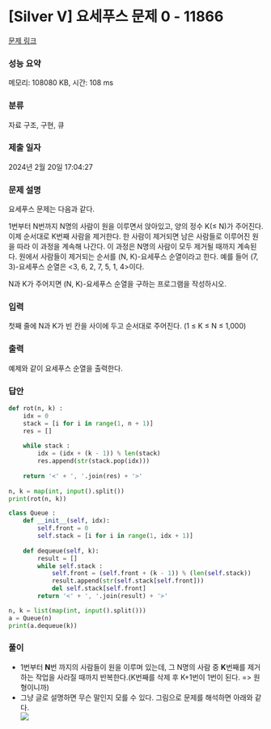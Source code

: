 # [Silver V] 요세푸스 문제 0 - 11866   
  
[문제 링크](https://www.acmicpc.net/problem/11866)   
  
### 성능 요약  
  
메모리: 108080 KB, 시간: 108 ms  
  
### 분류  
  
자료 구조, 구현, 큐  
  
### 제출 일자  
  
2024년 2월 20일 17:04:27  
  
### 문제 설명  
  
<p>요세푸스 문제는 다음과 같다.</p>  
  
<p>1번부터 N번까지 N명의 사람이 원을 이루면서 앉아있고, 양의 정수 K(≤ N)가 주어진다. 이제 순서대로 K번째 사람을 제거한다. 한 사람이 제거되면 남은 사람들로 이루어진 원을 따라 이 과정을 계속해 나간다. 이 과정은 N명의 사람이 모두 제거될 때까지 계속된다. 원에서 사람들이 제거되는 순서를 (N, K)-요세푸스 순열이라고 한다. 예를 들어 (7, 3)-요세푸스 순열은 <3, 6, 2, 7, 5, 1, 4>이다.</p>  
  
<p>N과 K가 주어지면 (N, K)-요세푸스 순열을 구하는 프로그램을 작성하시오.</p>  
  
### 입력   
 <p>첫째 줄에 N과 K가 빈 칸을 사이에 두고 순서대로 주어진다. (1 ≤ K ≤ N ≤ 1,000)</p>  
  
### 출력   
 <p>예제와 같이 요세푸스 순열을 출력한다.</p>

### 답안

```python
def rot(n, k) :  
    idx = 0  
    stack = [i for i in range(1, n + 1)]  
    res = []  
  
    while stack :  
        idx = (idx + (k - 1)) % len(stack)  
        res.append(str(stack.pop(idx)))  
  
    return '<' + ', '.join(res) + '>'  
  
n, k = map(int, input().split())  
print(rot(n, k))  
```

```python
class Queue :  
    def __init__(self, idx):  
        self.front = 0  
        self.stack = [i for i in range(1, idx + 1)]  
 
    def dequeue(self, k):  
        result = []  
        while self.stack :  
            self.front = (self.front + (k - 1)) % (len(self.stack))  
            result.append(str(self.stack[self.front]))  
            del self.stack[self.front]  
        return '<' + ', '.join(result) + '>'  

n, k = list(map(int, input().split()))  
a = Queue(n)  
print(a.dequeue(k))
```

### 풀이

- 1번부터 **N**번 까지의 사람들이 원을 이루며 있는데, 그 N명의 사람 중 **K**번째를 제거하는 작업을 사라질 때까지 반복한다.(K번째를 삭제 후 K+1번이 1번이 된다. => 원형이니까)
- 그냥 글로 설명하면 무슨 말인지 모를 수 있다. 그림으로 문제를 해석하면 아래와 같다.  
    ![](https://velog.velcdn.com/images/gayeong39/post/c9f8504c-a3f3-4392-8608-af47c94d1d73/image.png)

